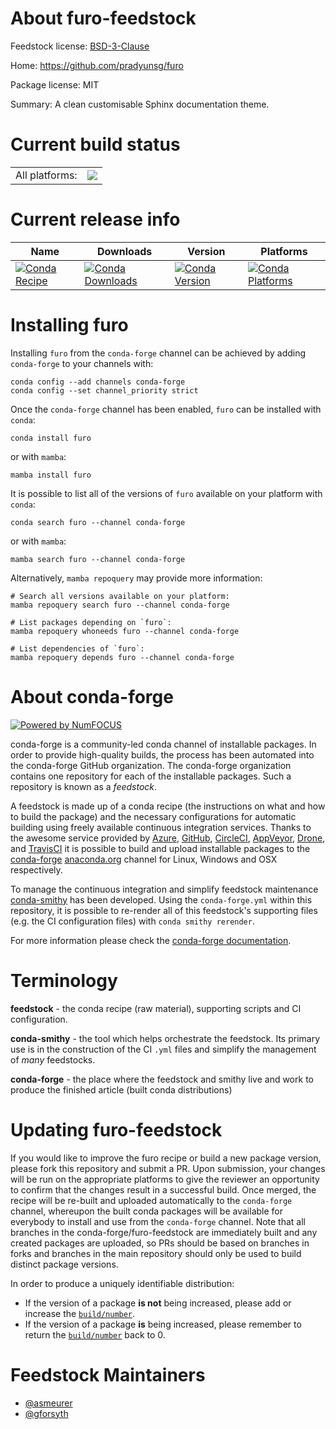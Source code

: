 About furo-feedstock
====================

Feedstock license: [BSD-3-Clause](https://github.com/conda-forge/furo-feedstock/blob/main/LICENSE.txt)

Home: https://github.com/pradyunsg/furo

Package license: MIT

Summary: A clean customisable Sphinx documentation theme.

Current build status
====================


<table><tr><td>All platforms:</td>
    <td>
      <a href="https://dev.azure.com/conda-forge/feedstock-builds/_build/latest?definitionId=11477&branchName=main">
        <img src="https://dev.azure.com/conda-forge/feedstock-builds/_apis/build/status/furo-feedstock?branchName=main">
      </a>
    </td>
  </tr>
</table>

Current release info
====================

| Name | Downloads | Version | Platforms |
| --- | --- | --- | --- |
| [![Conda Recipe](https://img.shields.io/badge/recipe-furo-green.svg)](https://anaconda.org/conda-forge/furo) | [![Conda Downloads](https://img.shields.io/conda/dn/conda-forge/furo.svg)](https://anaconda.org/conda-forge/furo) | [![Conda Version](https://img.shields.io/conda/vn/conda-forge/furo.svg)](https://anaconda.org/conda-forge/furo) | [![Conda Platforms](https://img.shields.io/conda/pn/conda-forge/furo.svg)](https://anaconda.org/conda-forge/furo) |

Installing furo
===============

Installing `furo` from the `conda-forge` channel can be achieved by adding `conda-forge` to your channels with:

```
conda config --add channels conda-forge
conda config --set channel_priority strict
```

Once the `conda-forge` channel has been enabled, `furo` can be installed with `conda`:

```
conda install furo
```

or with `mamba`:

```
mamba install furo
```

It is possible to list all of the versions of `furo` available on your platform with `conda`:

```
conda search furo --channel conda-forge
```

or with `mamba`:

```
mamba search furo --channel conda-forge
```

Alternatively, `mamba repoquery` may provide more information:

```
# Search all versions available on your platform:
mamba repoquery search furo --channel conda-forge

# List packages depending on `furo`:
mamba repoquery whoneeds furo --channel conda-forge

# List dependencies of `furo`:
mamba repoquery depends furo --channel conda-forge
```


About conda-forge
=================

[![Powered by
NumFOCUS](https://img.shields.io/badge/powered%20by-NumFOCUS-orange.svg?style=flat&colorA=E1523D&colorB=007D8A)](https://numfocus.org)

conda-forge is a community-led conda channel of installable packages.
In order to provide high-quality builds, the process has been automated into the
conda-forge GitHub organization. The conda-forge organization contains one repository
for each of the installable packages. Such a repository is known as a *feedstock*.

A feedstock is made up of a conda recipe (the instructions on what and how to build
the package) and the necessary configurations for automatic building using freely
available continuous integration services. Thanks to the awesome service provided by
[Azure](https://azure.microsoft.com/en-us/services/devops/), [GitHub](https://github.com/),
[CircleCI](https://circleci.com/), [AppVeyor](https://www.appveyor.com/),
[Drone](https://cloud.drone.io/welcome), and [TravisCI](https://travis-ci.com/)
it is possible to build and upload installable packages to the
[conda-forge](https://anaconda.org/conda-forge) [anaconda.org](https://anaconda.org/)
channel for Linux, Windows and OSX respectively.

To manage the continuous integration and simplify feedstock maintenance
[conda-smithy](https://github.com/conda-forge/conda-smithy) has been developed.
Using the ``conda-forge.yml`` within this repository, it is possible to re-render all of
this feedstock's supporting files (e.g. the CI configuration files) with ``conda smithy rerender``.

For more information please check the [conda-forge documentation](https://conda-forge.org/docs/).

Terminology
===========

**feedstock** - the conda recipe (raw material), supporting scripts and CI configuration.

**conda-smithy** - the tool which helps orchestrate the feedstock.
                   Its primary use is in the construction of the CI ``.yml`` files
                   and simplify the management of *many* feedstocks.

**conda-forge** - the place where the feedstock and smithy live and work to
                  produce the finished article (built conda distributions)


Updating furo-feedstock
=======================

If you would like to improve the furo recipe or build a new
package version, please fork this repository and submit a PR. Upon submission,
your changes will be run on the appropriate platforms to give the reviewer an
opportunity to confirm that the changes result in a successful build. Once
merged, the recipe will be re-built and uploaded automatically to the
`conda-forge` channel, whereupon the built conda packages will be available for
everybody to install and use from the `conda-forge` channel.
Note that all branches in the conda-forge/furo-feedstock are
immediately built and any created packages are uploaded, so PRs should be based
on branches in forks and branches in the main repository should only be used to
build distinct package versions.

In order to produce a uniquely identifiable distribution:
 * If the version of a package **is not** being increased, please add or increase
   the [``build/number``](https://docs.conda.io/projects/conda-build/en/latest/resources/define-metadata.html#build-number-and-string).
 * If the version of a package **is** being increased, please remember to return
   the [``build/number``](https://docs.conda.io/projects/conda-build/en/latest/resources/define-metadata.html#build-number-and-string)
   back to 0.

Feedstock Maintainers
=====================

* [@asmeurer](https://github.com/asmeurer/)
* [@gforsyth](https://github.com/gforsyth/)


<!-- dummy commit to enable rerendering -->

